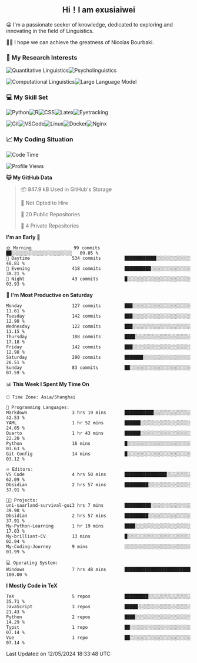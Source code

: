   

## <div align="center">Hi！I am exusiaiwei</div>  

😀 I'm a passionate seeker of knowledge, dedicated to exploring and innovating in the field of Linguistics.

🙋‍♂️ I hope we can achieve the greatness of Nicolas Bourbaki.

### 🔬 My Research Interests  

![Quantitative Linguistics](https://img.shields.io/badge/Quantitative%20Linguistics-%230072CC.svg?&style=for-the-badge&logo=appveyor&logoColor=white)![Psycholinguistics](https://img.shields.io/badge/Psycholinguistics-%2301a3a1.svg?&style=for-the-badge&logo=AWS%20Amplify&logoColor=white)

![Computational Linguistics](https://img.shields.io/badge/Computational%20Linguistics-%231877F2.svg?&style=for-the-badge&logo=Markdown&logoColor=white)![Large Language Model](https://img.shields.io/badge/Large%20Language%20Model-%23F76300.svg?&style=for-the-badge&logo=Android&logoColor=white)

### 💻 My Skill Set

![Python](https://img.shields.io/badge/Python-%2314354C.svg?style=for-the-badge&logo=python&logoColor=white&color=2AB3E3)![R](https://img.shields.io/badge/-R-276DC3?style=for-the-badge&logo=r&logoColor=white)![CSS](https://img.shields.io/badge/-CSS-1572B6?style=for-the-badge&logo=css3&logoColor=white)![Latex](https://img.shields.io/badge/-Latex-008080?style=for-the-badge&logo=latex&logoColor=white)![Eyetracking](https://img.shields.io/badge/Eyetracking-%230078D6?style=for-the-badge&logo=SearXNG&logoColor=#3050FF)

![Git](https://img.shields.io/badge/-Git-F05032?style=for-the-badge&logo=git&logoColor=white)![VSCode](https://img.shields.io/badge/-VSCode-007ACC?style=for-the-badge&logo=visual-studio-code&logoColor=white)![Linux](https://img.shields.io/badge/-Linux-FCC624?style=for-the-badge&logo=linux&logoColor=black)![Docker](https://img.shields.io/badge/-Docker-2496ED?style=for-the-badge&logo=docker&logoColor=white)![Nginx](https://img.shields.io/badge/-Nginx-009639?style=for-the-badge&logo=nginx&logoColor=white)

### 📈 My Coding Situation

<!--START_SECTION:waka-->
![Code Time](http://img.shields.io/badge/Code%20Time-128%20hrs%2047%20mins-blue)

![Profile Views](http://img.shields.io/badge/Profile%20Views-0-blue)

**🐱 My GitHub Data** 

> 📦 847.9 kB Used in GitHub's Storage 
 > 
> 🚫 Not Opted to Hire
 > 
> 📜 20 Public Repositories 
 > 
> 🔑 4 Private Repositories 
 > 
**I'm an Early 🐤** 

```text
🌞 Morning                99 commits          ██░░░░░░░░░░░░░░░░░░░░░░░   09.05 % 
🌆 Daytime                534 commits         ████████████░░░░░░░░░░░░░   48.81 % 
🌃 Evening                418 commits         ██████████░░░░░░░░░░░░░░░   38.21 % 
🌙 Night                  43 commits          █░░░░░░░░░░░░░░░░░░░░░░░░   03.93 % 
```
📅 **I'm Most Productive on Saturday** 

```text
Monday                   127 commits         ███░░░░░░░░░░░░░░░░░░░░░░   11.61 % 
Tuesday                  142 commits         ███░░░░░░░░░░░░░░░░░░░░░░   12.98 % 
Wednesday                122 commits         ███░░░░░░░░░░░░░░░░░░░░░░   11.15 % 
Thursday                 188 commits         ████░░░░░░░░░░░░░░░░░░░░░   17.18 % 
Friday                   142 commits         ███░░░░░░░░░░░░░░░░░░░░░░   12.98 % 
Saturday                 290 commits         ███████░░░░░░░░░░░░░░░░░░   26.51 % 
Sunday                   83 commits          ██░░░░░░░░░░░░░░░░░░░░░░░   07.59 % 
```


📊 **This Week I Spent My Time On** 

```text
🕑︎ Time Zone: Asia/Shanghai

💬 Programming Languages: 
Markdown                 3 hrs 19 mins       ███████████░░░░░░░░░░░░░░   42.53 % 
YAML                     1 hr 52 mins        ██████░░░░░░░░░░░░░░░░░░░   24.05 % 
Quarto                   1 hr 43 mins        ██████░░░░░░░░░░░░░░░░░░░   22.20 % 
Python                   16 mins             █░░░░░░░░░░░░░░░░░░░░░░░░   03.63 % 
Git Config               14 mins             █░░░░░░░░░░░░░░░░░░░░░░░░   03.12 % 

🔥 Editors: 
VS Code                  4 hrs 50 mins       ████████████████░░░░░░░░░   62.09 % 
Obsidian                 2 hrs 57 mins       █████████░░░░░░░░░░░░░░░░   37.91 % 

🐱‍💻 Projects: 
uni-saarland-survival-gui3 hrs 7 mins        ██████████░░░░░░░░░░░░░░░   39.98 % 
Obsidian                 2 hrs 57 mins       █████████░░░░░░░░░░░░░░░░   37.91 % 
My-Python-Learning       1 hr 19 mins        ████░░░░░░░░░░░░░░░░░░░░░   17.03 % 
My-brilliant-CV          13 mins             █░░░░░░░░░░░░░░░░░░░░░░░░   02.94 % 
My-Coding-Journey        9 mins              ░░░░░░░░░░░░░░░░░░░░░░░░░   01.99 % 

💻 Operating System: 
Windows                  7 hrs 48 mins       █████████████████████████   100.00 % 
```

**I Mostly Code in TeX** 

```text
TeX                      5 repos             █████████░░░░░░░░░░░░░░░░   35.71 % 
JavaScript               3 repos             █████░░░░░░░░░░░░░░░░░░░░   21.43 % 
Python                   2 repos             ████░░░░░░░░░░░░░░░░░░░░░   14.29 % 
Typst                    1 repo              ██░░░░░░░░░░░░░░░░░░░░░░░   07.14 % 
Vue                      1 repo              ██░░░░░░░░░░░░░░░░░░░░░░░   07.14 % 
```




 Last Updated on 12/05/2024 18:33:48 UTC
<!--END_SECTION:waka-->
